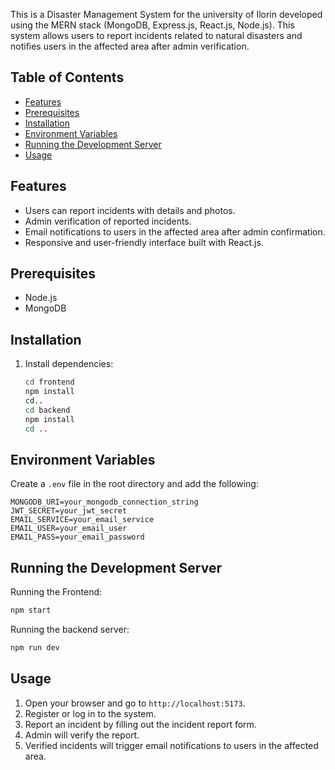 
This is a Disaster Management System for the university of Ilorin developed using the MERN stack (MongoDB, Express.js, React.js, Node.js). This system allows users to report incidents related to natural disasters and notifies users in the affected area after admin verification.

## Table of Contents

- [Features](#features)
- [Prerequisites](#prerequisites)
- [Installation](#installation)
- [Environment Variables](#environment-variables)
- [Running the Development Server](#running-the-development-server)
- [Usage](#usage)

## Features

- Users can report incidents with details and photos.
- Admin verification of reported incidents.
- Email notifications to users in the affected area after admin confirmation.
- Responsive and user-friendly interface built with React.js.

## Prerequisites

- Node.js
- MongoDB

## Installation

1. Install dependencies:
   ```bash
   cd frontend
   npm install
   cd..
   cd backend
   npm install
   cd ..
   ```

## Environment Variables

Create a `.env` file in the root directory and add the following:

```plaintext
MONGODB_URI=your_mongodb_connection_string
JWT_SECRET=your_jwt_secret
EMAIL_SERVICE=your_email_service
EMAIL_USER=your_email_user
EMAIL_PASS=your_email_password
```

## Running the Development Server

Running the Frontend:

```bash
npm start
```

Running the backend server:

```bash
npm run dev
```

## Usage

1. Open your browser and go to `http://localhost:5173`.
2. Register or log in to the system.
3. Report an incident by filling out the incident report form.
4. Admin will verify the report.
5. Verified incidents will trigger email notifications to users in the affected area.
